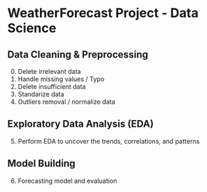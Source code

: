 # WeatherForecast Project - Data Science

## Data Cleaning & Preprocessing
0. Delete irrelevant data 
1. Handle missing values / Typo
2. Delete insufficient data
3. Standarize data 
4. Outliers removal / normalize data

## Exploratory Data Analysis (EDA)
5. Perform EDA to uncover the trends, correlations, and patterns

## Model Building
6. Forecasting model and evaluation
